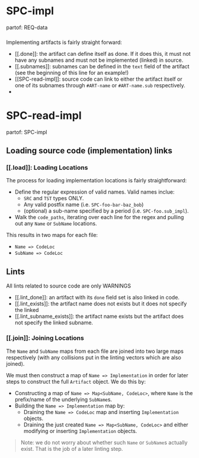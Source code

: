 # SPC-impl
partof: REQ-data
###
Implementing artifacts is fairly straight forward:
- [[.done]]: the artifact can define itself as done. If it does this, it must
  not have any subnames and must not be implemented (linked) in source.
- [[.subnames]]: subnames can be defined in the `text` field of the artifact
  (see the beginning of this line for an example!)
- [[SPC-read-impl]]: source code can link to either the artifact itself or one
  of its subnames through `#ART-name` or `#ART-name.sub` respectively.
-


# SPC-read-impl
partof: SPC-impl
###
## Loading source code (implementation) links

### [[.load]]: Loading Locations
The process for loading implementation locations is fairly straightforward:
- Define the regular expression of valid names. Valid names inclue:
  - `SRC` and `TST` types ONLY.
  - Any valid postfix name (i.e. `SPC-foo-bar-baz_bob`)
  - (optional) a sub-name specified by a period (i.e. `SPC-foo.sub_impl`).
- Walk the `code_paths`, iterating over each line for the regex and pulling
  out any `Name` or `SubName` locations.

This results in two maps for each file:
- `Name => CodeLoc`
- `SubName => CodeLoc`

## Lints
All lints related to source code are only WARNINGS

- [[.lint_done]]: an artifact with its `done` field set is also linked
  in code.
- [[.lint_exists]]: the artifact name does not exists but it does not specify the
  linked
- [[.lint_subname_exists]]: the artifact name exists but the artifact does not specify
  the linked subname.

### [[.join]]: Joining Locations
The `Name` and `SubName` maps from each file are joined into two large maps
respectively (with any collisions put in the linting vectors which are also
joined).

We must then construct a map of `Name => Implementation` in order for later
steps to construct the full `Artifact` object. We do this by:
- Constructing a map of `Name => Map<SubName, CodeLoc>`, where `Name` is the
  prefix/name of the underlying `SubName`s.
- Building the `Name => Implementation` map by:
  - Draining the `Name => CodeLoc` map and inserting `Implementation` objects.
  - Draining the just created `Name => Map<SubName, CodeLoc>` and either
    modifying or inserting `Implementation` objects.

> Note: we do not worry about whether such `Name` or `SubName`s actually exist.
> That is the job of a later linting step.
